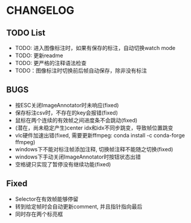 # CHANGELOG

## TODO List

- TODO: 进入图像标注时，如果有保存的标注，自动切换watch mode
- TODO: 更新readme
- TODO: 更严格的注释语法检查
- TODO：图像标注时切换前后帧自动保存，除非没有标注

## BUGS

- 按ESC关闭ImageAnnotator时未响应(fixed)
- 保存标注csv时，不存在的key会报错(fixed)
- 鼠标在两个连续的有效帧之间进度条不会跳动(fixed)
- (潜在，尚未稳定产生)center idx和idx不同步跳变，导致帧位置跳变
- vlc硬件加速出错(fixed, 需要更新ffmpeg: conda install -c conda-forge ffmpeg)
- windows下不能对标注帧添加注释, 切换帧注释不能随之切换(fixed)
- windows下手动关闭ImageAnnotator时按钮状态出错
- 空格键只实现了暂停没有继续功能(fixed)

## Fixed

- Selector在有效帧能够停留
- 转到给定帧时会自动更新comment, 并且指针指向最后
- 同时存在两个标亮框